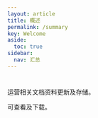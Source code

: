 ```yaml
---
layout: article
title: 概述
permalink: /summary
key: Welcome
aside:
  toc: true
sidebar:
  nav: 汇总
---
```


# 

运营相关文档资料更新及存储。

可查看及下载。
